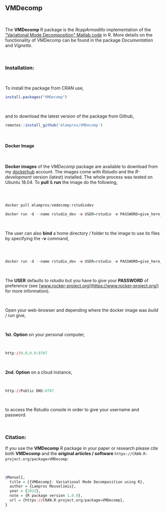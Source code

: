 
## VMDecomp

<br>

The **VMDecomp** R package is the *RcppArmadillo* implementation of the ["Variational Mode Decomposition" Matlab code](https://math.montana.edu/dzosso/code/) in R. More details on the functionality of VMDecomp can be found in the package *Documentation* and *Vignette*.

<br>

### Installation:

<br>

To install the package from CRAN use, 

```R
install.packages("VMDecomp")

```
<br>

and to download the latest version of the package from Github,

```R
remotes::install_github('mlampros/VMDecomp')

```

<br>

#### **Docker Image**

<br>

**Docker images** of the *VMDecomp* package are available to download from my [dockerhub](https://hub.docker.com/r/mlampros/vmdecomp) account. The images come with *Rstudio* and the *R-development* version (latest) installed. The whole process was tested on Ubuntu 18.04. To **pull** & **run** the image do the following,

<br>

```R

docker pull mlampros/vmdecomp:rstudiodev

docker run -d --name rstudio_dev -e USER=rstudio -e PASSWORD=give_here_your_password --rm -p 8787:8787 mlampros/vmdecomp:rstudiodev

```

<br>

The user can also **bind** a home directory / folder to the image to use its files by specifying the **-v** command,

<br>

```R

docker run -d --name rstudio_dev -e USER=rstudio -e PASSWORD=give_here_your_password --rm -p 8787:8787 -v /home/YOUR_DIR:/home/rstudio/YOUR_DIR mlampros/vmdecomp:rstudiodev


```

<br>

The **USER** defaults to *rstudio* but you have to give your **PASSWORD** of preference (see [www.rocker-project.org](https://www.rocker-project.org/) for more information).

<br>

Open your web-browser and depending where the docker image was *build / run* give, 

<br>

**1st. Option** on your personal computer,

<br>

```R
http://0.0.0.0:8787 

```

<br>

**2nd. Option** on a cloud instance, 

<br>

```R
http://Public DNS:8787

```

<br>

to access the Rstudio console in order to give your username and password.

<br>

### **Citation:**

If you use the **VMDecomp** R package in your paper or research please cite both **VMDecomp** and the **original articles / software** `https://CRAN.R-project.org/package=VMDecomp`:

<br>

```R
@Manual{,
  title = {{VMDecomp}: Variational Mode Decomposition using R},
  author = {Lampros Mouselimis},
  year = {2022},
  note = {R package version 1.0.0},
  url = {https://CRAN.R-project.org/package=VMDecomp},
}
```

<br>
